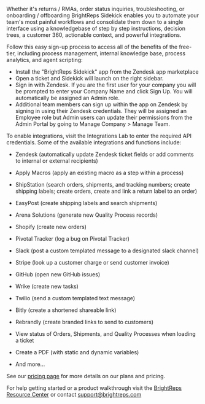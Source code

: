 Whether it's returns / RMAs, order status inquiries, troubleshooting, or onboarding / offboarding BrightReps Sidekick enables you to automate your team's most painful workflows and consolidate them down to a single interface using a knowledgebase of step by step instructions, decision trees, a customer 360, actionable context, and powerful integrations.

Follow this easy sign-up process to access all of the benefits of the free-tier, including process management, internal knowledge base, process analytics, and agent scripting:

- Install the "BrightReps Sidekick" app from the Zendesk app marketplace
- Open a ticket and Sidekick will launch on the right sidebar.
- Sign in with Zendesk. If you are the first user for your company you will be prompted to enter your Company Name and click Sign Up. You will automatically be assigned an Admin role.
- Additional team members can sign up within the app on Zendesk by signing in using their Zendesk credentials. They will be assigned an Employee role but Admin users can update their permissions from the Admin Portal by going to Manage Company > Manage Team.


To enable integrations, visit the Integrations Lab to enter the required API credentials. Some of the available integrations and functions include:

- Zendesk (automatically update Zendesk ticket fields or add comments to internal or external recipients)

- Apply Macros (apply an existing macro as a step within a process)

- ShipStation (search orders, shipments, and tracking numbers; create shipping labels; create orders, create and link a return label to an order)

- EasyPost (create shipping labels and search shipments)

- Arena Solutions (generate new Quality Process records)

- Shopify (create new orders)

- Pivotal Tracker (log a bug on Pivotal Tracker)

- Slack (post a custom templated message to a designated slack channel)

- Stripe (look up a customer charge or send customer invoice)

- GitHub (open new GitHub issues)

- Wrike (create new tasks)

- Twilio (send a custom templated text message)

- Bitly (create a shortened shareable link)

- Rebrandly (create branded links to send to customers)

- View status of Orders, Shipments, and Quality Processes when loading a ticket

- Create a PDF (with static and dynamic variables)

- And more...

See our [pricing page](https://www.brightreps.com/pricing/) for more details on our plans and pricing.

For help getting started or a product walkthrough visit the [BrightReps Resource Center](https://resources.brightreps.com) or contact [support@brightreps.com](mailto:support@brightreps.com)